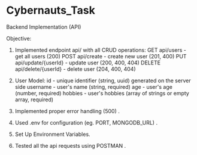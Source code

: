 ﻿# Cybernauts_Task
Backend Implementation (API)

Objective:
1. Implemented endpoint api/ with all CRUD operations:
   GET  api/users - get all users (200)
   POST  api/create - create new user (201, 400)
   PUT  api/update/{userId} - update user (200, 400, 404)
   DELETE  api/delete/{userId} - delete user (204, 400, 404)

2. User Model:
id - unique identifier (string, uuid) generated on the server side
username - user's name (string, required)
age - user's age (number, required)
hobbies - user's hobbies (array of strings or empty array, required)

3. Implemented proper error handling (500) .
4. Used .env for configuration (eg. PORT, MONGODB_URL) .
5. Set Up Environment Variables.
6. Tested all the api requests using POSTMAN .
